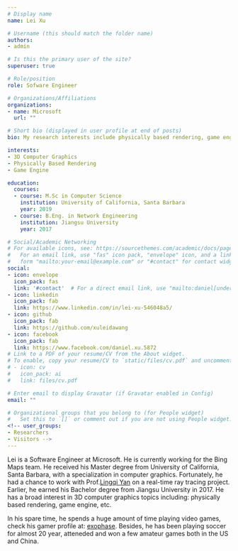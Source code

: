 ```yaml
---
# Display name
name: Lei Xu

# Username (this should match the folder name)
authors:
- admin

# Is this the primary user of the site?
superuser: true

# Role/position
role: Sofware Engineer

# Organizations/Affiliations
organizations:
- name: Microsoft
  url: ""

# Short bio (displayed in user profile at end of posts)
bio: My research interests include physically based rendering, game engine.

interests:
- 3D Computer Graphics
- Physically Based Rendering
- Game Engine

education:
  courses:
  - course: M.Sc in Computer Science
    institution: University of California, Santa Barbara
    year: 2019
  - course: B.Eng. in Network Engineering
    institution: Jiangsu University
    year: 2017

# Social/Academic Networking
# For available icons, see: https://sourcethemes.com/academic/docs/page-builder/#icons
#   For an email link, use "fas" icon pack, "envelope" icon, and a link in the
#   form "mailto:your-email@example.com" or "#contact" for contact widget.
social:
- icon: envelope
  icon_pack: fas
  link: '#contact'  # For a direct email link, use "mailto:daniel[underscore][lastname][firstname]@hotmail.com".
- icon: linkedin
  icon_pack: fab
  link: https://www.linkedin.com/in/lei-xu-546048a5/
- icon: github
  icon_pack: fab
  link: https://github.com/xuleidawang
- icon: facebook
  icon_pack: fab
  link: https://www.facebook.com/daniel.xu.5872
# Link to a PDF of your resume/CV from the About widget.
# To enable, copy your resume/CV to `static/files/cv.pdf` and uncomment the lines below.
# - icon: cv
#   icon_pack: ai
#   link: files/cv.pdf

# Enter email to display Gravatar (if Gravatar enabled in Config)
email: ""

# Organizational groups that you belong to (for People widget)
#   Set this to `[]` or comment out if you are not using People widget.
<!-- user_groups:
- Researchers
- Visitors -->
---
```


Lei is a Software Engineer at Microsoft. He is currently working for the Bing Maps team. He received his Master degree from University of California, Santa Barbara, with a specialization in computer graphics. Fortunately, he had a chance to work with Prof.[Lingqi Yan](https://sites.cs.ucsb.edu/~lingqi/index.html) on a real-time ray tracing project. Earlier, he earned his Bachelor degree from Jiangsu University in 2017. He has a broad interest in 3D computer graphics topics including: physically based rendering, game engine, etc.

In his spare time, he spends a huge amount of time playing video games, check his gamer profile at: [exophase](https://www.exophase.com/user/xuleidawang/). Besides, he has been playing soccer for almost 20 year, atteneded and won a few amateur games both in the US and China. 


